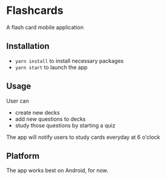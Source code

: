 # Flashcards

A flash card mobile application

## Installation

- `yarn install` to install necessary packages
- `yarn start` to launch the app

## Usage

User can
  - create new decks
  - add new questions to decks
  - study those questions by starting a quiz
  
The app will notify users to study cards everyday at 6 o'clock

## Platform

The app works best on Android, for now.
